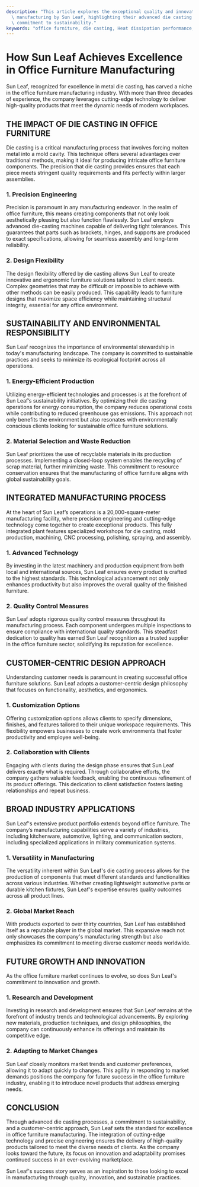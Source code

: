 ```yaml
---
description: "This article explores the exceptional quality and innovation in office furniture\
  \ manufacturing by Sun Leaf, highlighting their advanced die casting process and\
  \ commitment to sustainability."
keywords: "office furniture, die casting, Heat dissipation performance, Heat dissipation efficiency"
---
```

# How Sun Leaf Achieves Excellence in Office Furniture Manufacturing

Sun Leaf, recognized for excellence in metal die casting, has carved a niche in the office furniture manufacturing industry. With more than three decades of experience, the company leverages cutting-edge technology to deliver high-quality products that meet the dynamic needs of modern workplaces. 

## THE IMPACT OF DIE CASTING IN OFFICE FURNITURE

Die casting is a critical manufacturing process that involves forcing molten metal into a mold cavity. This technique offers several advantages over traditional methods, making it ideal for producing intricate office furniture components. The precision that die casting provides ensures that each piece meets stringent quality requirements and fits perfectly within larger assemblies. 

### 1. Precision Engineering

Precision is paramount in any manufacturing endeavor. In the realm of office furniture, this means creating components that not only look aesthetically pleasing but also function flawlessly. Sun Leaf employs advanced die-casting machines capable of delivering tight tolerances. This guarantees that parts such as brackets, hinges, and supports are produced to exact specifications, allowing for seamless assembly and long-term reliability.

### 2. Design Flexibility

The design flexibility offered by die casting allows Sun Leaf to create innovative and ergonomic furniture solutions tailored to client needs. Complex geometries that may be difficult or impossible to achieve with other methods can be easily produced. This capability leads to furniture designs that maximize space efficiency while maintaining structural integrity, essential for any office environment.

## SUSTAINABILITY AND ENVIRONMENTAL RESPONSIBILITY

Sun Leaf recognizes the importance of environmental stewardship in today's manufacturing landscape. The company is committed to sustainable practices and seeks to minimize its ecological footprint across all operations. 

### 1. Energy-Efficient Production

Utilizing energy-efficient technologies and processes is at the forefront of Sun Leaf’s sustainability initiatives. By optimizing their die casting operations for energy consumption, the company reduces operational costs while contributing to reduced greenhouse gas emissions. This approach not only benefits the environment but also resonates with environmentally conscious clients looking for sustainable office furniture solutions.

### 2. Material Selection and Waste Reduction

Sun Leaf prioritizes the use of recyclable materials in its production processes. Implementing a closed-loop system enables the recycling of scrap material, further minimizing waste. This commitment to resource conservation ensures that the manufacturing of office furniture aligns with global sustainability goals.

## INTEGRATED MANUFACTURING PROCESS

At the heart of Sun Leaf’s operations is a 20,000-square-meter manufacturing facility, where precision engineering and cutting-edge technology come together to create exceptional products. This fully integrated plant features specialized workshops for die casting, mold production, machining, CNC processing, polishing, spraying, and assembly. 

### 1. Advanced Technology

By investing in the latest machinery and production equipment from both local and international sources, Sun Leaf ensures every product is crafted to the highest standards. This technological advancement not only enhances productivity but also improves the overall quality of the finished furniture. 

### 2. Quality Control Measures

Sun Leaf adopts rigorous quality control measures throughout its manufacturing process. Each component undergoes multiple inspections to ensure compliance with international quality standards. This steadfast dedication to quality has earned Sun Leaf recognition as a trusted supplier in the office furniture sector, solidifying its reputation for excellence.

## CUSTOMER-CENTRIC DESIGN APPROACH

Understanding customer needs is paramount in creating successful office furniture solutions. Sun Leaf adopts a customer-centric design philosophy that focuses on functionality, aesthetics, and ergonomics.

### 1. Customization Options

Offering customization options allows clients to specify dimensions, finishes, and features tailored to their unique workspace requirements. This flexibility empowers businesses to create work environments that foster productivity and employee well-being.

### 2. Collaboration with Clients

Engaging with clients during the design phase ensures that Sun Leaf delivers exactly what is required. Through collaborative efforts, the company gathers valuable feedback, enabling the continuous refinement of its product offerings. This dedication to client satisfaction fosters lasting relationships and repeat business.

## BROAD INDUSTRY APPLICATIONS

Sun Leaf's extensive product portfolio extends beyond office furniture. The company’s manufacturing capabilities serve a variety of industries, including kitchenware, automotive, lighting, and communication sectors, including specialized applications in military communication systems.

### 1. Versatility in Manufacturing

The versatility inherent within Sun Leaf's die casting process allows for the production of components that meet different standards and functionalities across various industries. Whether creating lightweight automotive parts or durable kitchen fixtures, Sun Leaf's expertise ensures quality outcomes across all product lines.

### 2. Global Market Reach

With products exported to over thirty countries, Sun Leaf has established itself as a reputable player in the global market. This expansive reach not only showcases the company's manufacturing strength but also emphasizes its commitment to meeting diverse customer needs worldwide.

## FUTURE GROWTH AND INNOVATION

As the office furniture market continues to evolve, so does Sun Leaf's commitment to innovation and growth. 

### 1. Research and Development

Investing in research and development ensures that Sun Leaf remains at the forefront of industry trends and technological advancements. By exploring new materials, production techniques, and design philosophies, the company can continuously enhance its offerings and maintain its competitive edge.

### 2. Adapting to Market Changes

Sun Leaf closely monitors market trends and customer preferences, allowing it to adapt quickly to changes. This agility in responding to market demands positions the company for future success in the office furniture industry, enabling it to introduce novel products that address emerging needs.

## CONCLUSION

Through advanced die casting processes, a commitment to sustainability, and a customer-centric approach, Sun Leaf sets the standard for excellence in office furniture manufacturing. The integration of cutting-edge technology and precise engineering ensures the delivery of high-quality products tailored to meet the diverse needs of clients. As the company looks toward the future, its focus on innovation and adaptability promises continued success in an ever-evolving marketplace. 

Sun Leaf's success story serves as an inspiration to those looking to excel in manufacturing through quality, innovation, and sustainable practices.
